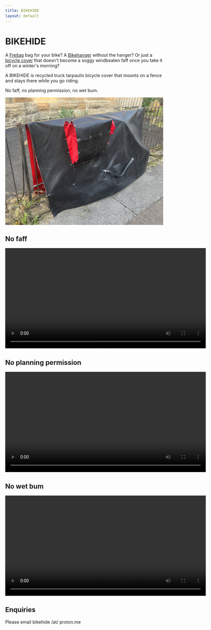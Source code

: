 ```yaml
---
title: BIKEHIDE
layout: default
---
```


# BIKEHIDE

A [Freitag](https://www.freitag.ch) bag for your bike? A [Bikehanger](https://cyclehoop.com/product-category/bikehangars/) without the hanger? Or just a [bicycle cover](https://www.amazon.com/s?k=bicycle+cover) that doesn't become a soggy windbeaten faff once you take it off on a winter's morning?

A BIKEHIDE is recycled truck tarpaulin bicycle cover that mounts on a fence and stays there while you go riding. 

No faff, no planning permission, no wet bum.

![](cover.jpg)

## No faff <!-- | Quick | Flappable | Fast | Rapid | Speedy | -->

 <video width="640" height="auto" controls>
  <source src="darrenLeaving.m4v" type='video/mp4; codecs="avc1.42E01E, mp4a.40.2"'></source>
  Your browser does not support the video tag.
</video> 

## No planning permission <!--| Luggable | Movable | Shiftable | Semi-permanent | Motile | Wrapable | Liminal -->

 <video width="640" height="auto" controls>
  <source src="ph_mount.m4v" type='video/mp4; codecs="avc1.42E01E, mp4a.40.2"'></source>
  Your browser does not support the video tag.
</video> 

## No wet bum <!--| Dry | Weatherproof | Glasgowable | Robust | Tough | Unflappable | Streetwise | --> 

 <video width="640" height="auto" controls>
  <source src="hose.m4v" type='video/mp4; codecs="avc1.42E01E, mp4a.40.2"'></source>
  Your browser does not support the video tag.
</video> 

## Enquiries

Please email bikehide /at/ proton.me

